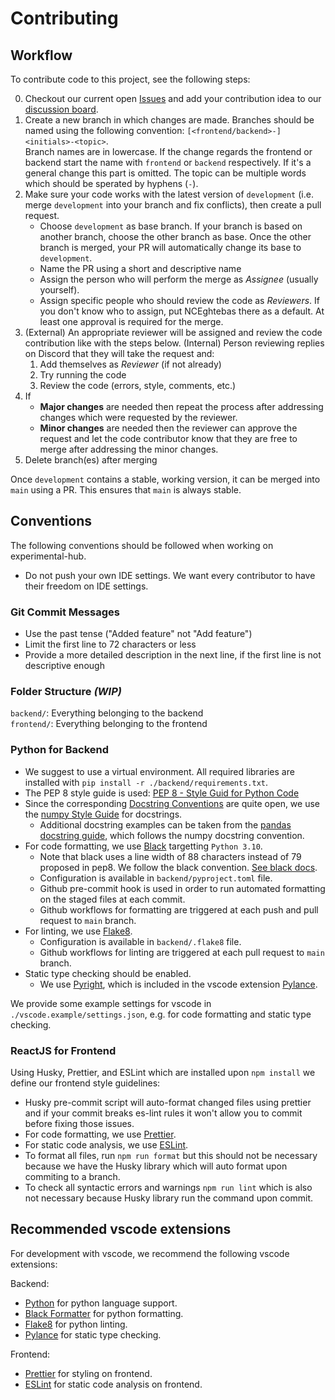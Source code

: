 # Contributing

## Workflow

To contribute code to this project, see the following steps:

0. Checkout our current open [Issues](https://github.com/TUMFARSynchrony/experimental-hub/issues) and add your contribution idea to our [discussion board](https://github.com/TUMFARSynchrony/experimental-hub/discussions/categories/ideas).
1. Create a new branch in which changes are made. Branches should be named using the following convention: `[<frontend/backend>-]<initials>-<topic>`.  
   Branch names are in lowercase. If the change regards the frontend or backend start the name with `frontend` or `backend` respectively. If it's a general change this part is omitted. The topic can be multiple words which should be sperated by hyphens (`-`).
2. Make sure your code works with the latest version of `development` (i.e. merge `development` into your branch and fix conflicts), then create a pull request.
   - Choose `development` as base branch. If your branch is based on another branch, choose the other branch as base. Once the other branch is merged, your PR will automatically change its base to `development`. 
   - Name the PR using a short and descriptive name
   - Assign the person who will perform the merge as _Assignee_ (usually yourself).
   - Assign specific people who should review the code as _Reviewers_. If you don't know who to assign, put NCEghtebas there as a default. At least one approval is required for the merge.
3. (External) An appropriate reviewer will be assigned and review the code contribution like with the steps below.
   (Internal) Person reviewing replies on Discord that they will take the request and:
   1. Add themselves as _Reviewer_ (if not already)
   2. Try running the code
   3. Review the code (errors, style, comments, etc.)
4. If
   - **Major changes** are needed then repeat the process after addressing changes which were requested by the reviewer.
   - **Minor changes** are needed then the reviewer can approve the request and let the code contributor know that they are free to merge after addressing the minor changes.
5. Delete branch(es) after merging

Once `development` contains a stable, working version, it can be merged into `main` using a PR. This ensures that `main` is always stable.
## Conventions

The following conventions should be followed when working on experimental-hub.

- Do not push your own IDE settings. We want every contributor to have their freedom on IDE settings.

### Git Commit Messages

- Use the past tense ("Added feature" not "Add feature")
- Limit the first line to 72 characters or less
- Provide a more detailed description in the next line, if the first line is not descriptive enough

### Folder Structure _(WIP)_

`backend/`: Everything belonging to the backend  
`frontend/`: Everything belonging to the frontend

### Python for Backend

- We suggest to use a virtual environment. All required libraries are installed with `pip install -r ./backend/requirements.txt`.
- The PEP 8 style guide is used: [PEP 8 - Style Guid for Python Code](https://peps.python.org/pep-0008/)
- Since the corresponding [Docstring Conventions](https://peps.python.org/pep-0257/) are quite open, we use the [numpy Style Guide](https://numpydoc.readthedocs.io/en/latest/format.html) for docstrings.
  - Additional docstring examples can be taken from the [pandas docstring guide](https://python-sprints.github.io/pandas/guide/pandas_docstring.html), which follows the numpy docstring convention.
- For code formatting, we use [Black](https://github.com/psf/black) targetting `Python 3.10`.
  - Note that black uses a line width of 88 characters instead of 79 proposed in pep8. We follow the black convention. [See black docs](https://black.readthedocs.io/en/stable/the_black_code_style/current_style.html#line-length).
  - Configuration is available in `backend/pyproject.toml` file.
  - Github pre-commit hook is used in order to run automated formatting on the staged files at each commit.
  - Github workflows for formatting are triggered at each push and pull request to `main` branch.
- For linting, we use [Flake8](https://flake8.pycqa.org/en/latest/).
  - Configuration is available in `backend/.flake8` file.
  - Github workflows for linting are triggered at each pull request to `main` branch.
- Static type checking should be enabled.
  - We use [Pyright](https://github.com/microsoft/pyright), which is included in the vscode extension [Pylance](https://marketplace.visualstudio.com/items?itemName=ms-python.vscode-pylance).

We provide some example settings for vscode in `./vscode.example/settings.json`, e.g. for code formatting and static type checking.

### ReactJS for Frontend

Using Husky, Prettier, and ESLint which are installed upon `npm install` we define our frontend style guidelines:

- Husky pre-commit script will auto-format changed files using prettier and if your commit breaks es-lint rules it won't allow you to commit before fixing those issues.
- For code formatting, we use [Prettier](https://prettier.io/).
- For static code analysis, we use [ESLint](https://eslint.org/docs/latest/rules/).
- To format all files, run `npm run format` but this should not be necessary because we have the Husky library which will auto format upon commiting to a branch.
- To check all syntactic errors and warnings `npm run lint` which is also not necessary because Husky library run the command upon commit.

## Recommended vscode extensions

For development with vscode, we recommend the following vscode extensions:

Backend:

- [Python](https://marketplace.visualstudio.com/items?itemName=ms-python.python) for python language support.
- [Black Formatter](https://marketplace.visualstudio.com/items?itemName=ms-python.black-formatter) for python formatting.
- [Flake8](https://marketplace.visualstudio.com/items?itemName=ms-python.flake8) for python linting.
- [Pylance](https://marketplace.visualstudio.com/items?itemName=ms-python.vscode-pylance) for static type checking.

Frontend:

- [Prettier](https://marketplace.visualstudio.com/items?itemName=esbenp.prettier-vscode) for styling on frontend.
- [ESLint](https://marketplace.visualstudio.com/items?itemName=dbaeumer.vscode-eslint) for static code analysis on frontend.
